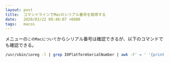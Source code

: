```yaml
---
layout: post
title:  コマンドラインでMacのシリアル番号を取得する
date:   2020/03/22 09:46:07 +0900
tags:   macos
---
```


メニューの`このMacについて`からシリアル番号は確認できるが、以下のコマンドでも確認できる。

```sh
/usr/sbin/ioreg -l | grep IOPlatformSerialNumber | awk -F' = ' '{print $2}' | tr -d '"'
```
